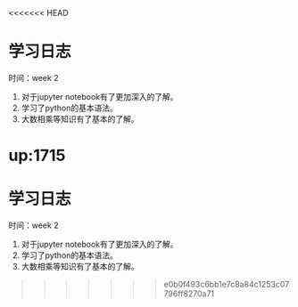 <<<<<<< HEAD
# 学习日志

时间：week 2

1. 对于jupyter notebook有了更加深入的了解。
2. 学习了python的基本语法。
3. 大数相乘等知识有了基本的了解。



up:1715
=======
# 学习日志

时间：week 2

1. 对于jupyter notebook有了更加深入的了解。
2. 学习了python的基本语法。
3. 大数相乘等知识有了基本的了解。



>>>>>>> e0b0f493c6bb1e7c8a84c1253c07796ff8270a71
